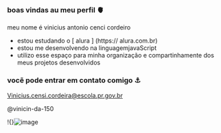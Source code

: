 ### boas vindas au meu perfil 🫀

meu nome é vinicius antonio cenci cordeiro 

- estou estudando o [ alura ] (https:// alura.com.br)
- estou me desenvolvendo na linguagemjavaScript
- utilizo esse espaço para minha organização e compartinhamente dos meus projetos desenvolvidos

 ### vocẽ pode entrar em contato comigo ⚓

Vinicius.censi.cordeira@escola.pr.gov.br

@vinicin-da-150

!{}![image](https://github.com/vinicius0408/vinicius040/assets/142280385/dde9d518-3417-4e0c-a594-e068138cf22b)

